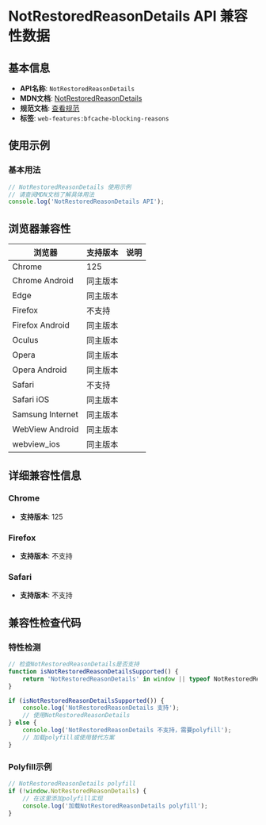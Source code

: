 # NotRestoredReasonDetails API 兼容性数据

## 基本信息

- **API名称**: `NotRestoredReasonDetails`
- **MDN文档**: [NotRestoredReasonDetails](https://developer.mozilla.org/docs/Web/API/NotRestoredReasonDetails)
- **规范文档**: [查看规范](https://html.spec.whatwg.org/multipage/nav-history-apis.html#notrestoredreasondetails)
- **标签**: `web-features:bfcache-blocking-reasons`

## 使用示例

### 基本用法

```javascript
// NotRestoredReasonDetails 使用示例
// 请查阅MDN文档了解具体用法
console.log('NotRestoredReasonDetails API');
```

## 浏览器兼容性

| 浏览器 | 支持版本 | 说明 |
|--------|----------|------|
| Chrome | 125 |  |
| Chrome Android | 同主版本 |  |
| Edge | 同主版本 |  |
| Firefox | 不支持 |  |
| Firefox Android | 同主版本 |  |
| Oculus | 同主版本 |  |
| Opera | 同主版本 |  |
| Opera Android | 同主版本 |  |
| Safari | 不支持 |  |
| Safari iOS | 同主版本 |  |
| Samsung Internet | 同主版本 |  |
| WebView Android | 同主版本 |  |
| webview_ios | 同主版本 |  |

## 详细兼容性信息

### Chrome

- **支持版本**: 125

### Firefox

- **支持版本**: 不支持

### Safari

- **支持版本**: 不支持

## 兼容性检查代码

### 特性检测

```javascript
// 检查NotRestoredReasonDetails是否支持
function isNotRestoredReasonDetailsSupported() {
    return 'NotRestoredReasonDetails' in window || typeof NotRestoredReasonDetails !== 'undefined';
}

if (isNotRestoredReasonDetailsSupported()) {
    console.log('NotRestoredReasonDetails 支持');
    // 使用NotRestoredReasonDetails
} else {
    console.log('NotRestoredReasonDetails 不支持，需要polyfill');
    // 加载polyfill或使用替代方案
}
```

### Polyfill示例

```javascript
// NotRestoredReasonDetails polyfill
if (!window.NotRestoredReasonDetails) {
    // 在这里添加polyfill实现
    console.log('加载NotRestoredReasonDetails polyfill');
}
```

